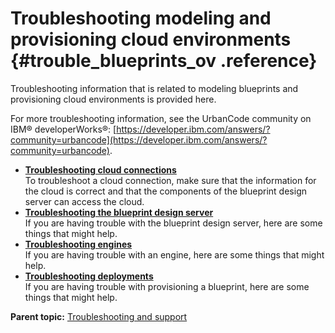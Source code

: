 # Troubleshooting modeling and provisioning cloud environments {#trouble_blueprints_ov .reference}

Troubleshooting information that is related to modeling blueprints and provisioning cloud environments is provided here.

For more troubleshooting information, see the UrbanCode community on IBM® developerWorks®: [https://developer.ibm.com/answers/?community=urbancode](https://developer.ibm.com/answers/?community=urbancode).

-   **[Troubleshooting cloud connections](../../com.ibm.edt.doc/topics/trouble_connections.md)**  
To troubleshoot a cloud connection, make sure that the information for the cloud is correct and that the components of the blueprint design server can access the cloud.
-   **[Troubleshooting the blueprint design server](../../com.ibm.edt.doc/topics/trouble_design.md)**  
If you are having trouble with the blueprint design server, here are some things that might help.
-   **[Troubleshooting engines](../../com.ibm.edt.doc/topics/trouble_engines.md)**  
If you are having trouble with an engine, here are some things that might help.
-   **[Troubleshooting deployments](../../com.ibm.edt.doc/topics/trouble_deployments.md)**  
If you are having trouble with provisioning a blueprint, here are some things that might help.

**Parent topic:** [Troubleshooting and support](../topics/c_node_troubleshooting.md)

